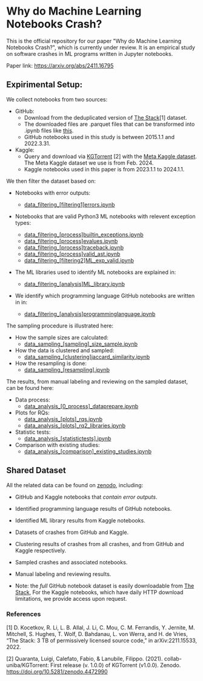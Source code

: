 # Why do Machine Learning Notebooks Crash?

This is the official repository for our paper "Why do Machine Learning Notebooks Crash?", which is currently under review.
It is an empirical study on software crashes in ML programs written in Jupyter notebooks.

Paper link: https://arxiv.org/abs/2411.16795


## Expirimental Setup:

We collect notebooks from two sources:
* GitHub:
    + Download from the deduplicated version of [The Stack](https://huggingface.co/datasets/bigcode/the-stack-dedup/tree/main/data/jupyter-notebook)[1] dataset. 
    + The downloaded files are .parquet files that can be transformed into .ipynb files like [this](./nbdata_github_thestack/parquet_to_nbs.ipynb).
    + GitHub notebooks used in this study is between 2015.1.1 and 2022.3.31.
* Kaggle:
    + Query and download via [KGTorrent](https://github.com/collab-uniba/KGTorrent) [2] with the [Meta Kaggle dataset](https://www.kaggle.com/datasets/kaggle/meta-kaggle). The Meta Kaggle dataset we use is from Feb. 2024.
    + Kaggle notebooks used in this paper is from 2023.1.1 to 2024.1.1.

We then filter the dataset based on:
* Notebooks with error outputs:
    + [data_filtering_[filtering1]errors.ipynb](./data_filtering_[filtering1]errors.ipynb)
* Notebooks that are valid Python3 ML notebooks with relevent exception types:
    + [data_filtering_[process]builtin_exceptions.ipynb](./data_filtering_[process]builtin_exceptions.ipynb)
    + [data_filtering_[process]evalues.ipynb](./data_filtering_[process]evalues.ipynb)
    + [data_filtering_[process]traceback.ipynb](./data_filtering_[process]traceback.ipynb)
    + [data_filtering_[process]valid_ast.ipynb](./data_filtering_[process]valid_ast.ipynb)
    + [data_filtering_[filtering2]ML_exp_valid.ipynb](./data_filtering_[filtering2]ML_exp_valid.ipynb)

* The ML libraries used to identify ML notebooks are explained in:
    + [data_filtering_[analysis]ML_library.ipynb](./data_filtering_[analysis]ML_library.ipynb)

* We identify which programming language GitHub notebooks are written in in:
    + [data_filtering_[analysis]programminglanguage.ipynb](./data_filtering_[analysis]programminglanguage.ipynb)

The sampling procedure is illustrated here:
* How the sample sizes are calculated:
    + [data_sampling_[sampling]_size_sample.ipynb](./data_sampling_[sampling]_size_sample.ipynb)
* How the data is clustered and sampled:
    + [data_sampling_[clustering]jaccard_similarity.ipynb](./data_sampling_[clustering]jaccard_similarity.ipynb)
* How the resampling is done:
    + [data_sampling_[resampling].ipynb](./data_sampling_[resampling].ipynb)

The results, from manual labeling and reviewing on the sampled dataset, can be found here:
* Data process:
    + [data_analysis_[0_process]_dataprepare.ipynb](./data_analysis_[0_process]_dataprepare.ipynb)
* Plots for RQs:
    + [data_analysis_[plots]_rqs.ipynb](./data_analysis_[plots]_rqs.ipynb)
    + [data_analysis_[plots]_rq2_libraries.ipynb](./data_analysis_[plots]_rq2_libraries.ipynb)
* Statistic tests:
    + [data_analysis_[statistictests].ipynb](./data_analysis_[statistictests].ipynb)
* Comparison with existing studies:
    + [data_analysis_[comparison]_existing_studies.ipynb](./data_analysis_[comparison]_existing_studies.ipynb)

## Shared Dataset
All the related data can be found on [zenodo](https://doi.org/10.5281/zenodo.14070487), including:
* GitHub and Kaggle notebooks that *contain error outputs*.
* Identified programming language results of GitHub notebooks.
* Identified ML library results from Kaggle notebooks.
* Datasets of crashes from GitHub and Kaggle.
* Clustering results of crashes from all crashes, and from GitHub and Kaggle respectively.
* Sampled crashes and associated notebooks.
* Manual labeling and reviewing results.

* Note: the *full* GitHub notebook dataset is easily downloadable from [The Stack](https://huggingface.co/datasets/bigcode/the-stack-dedup/tree/main/data/jupyter-notebook), For the Kaggle notebooks, which have daily HTTP download limitations, we provide access upon request.

### References
[1] D. Kocetkov, R. Li, L. B. Allal, J. Li, C. Mou, C. M. Ferrandis, Y. Jernite, M. Mitchell, S. Hughes, T. Wolf, D. Bahdanau, L. von Werra, and H. de Vries, “The Stack: 3 TB of permissively licensed source code,” in arXiv:2211.15533, 2022.

[2] Quaranta, Luigi, Calefato, Fabio, & Lanubile, Filippo. (2021). collab-uniba/KGTorrent: First release (v. 1.0.0) of KGTorrent (v1.0.0). Zenodo. https://doi.org/10.5281/zenodo.4472990
